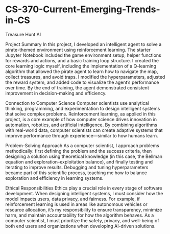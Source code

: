 # CS-370-Current-Emerging-Trends-in-CS
Treasure Hunt AI

Project Summary
In this project, I developed an intelligent agent to solve a pirate-themed environment using reinforcement learning. The starter Jupyter Notebook included the game environment setup, helper functions for rewards and actions, and a basic training loop structure. I created the core learning logic myself, including the implementation of a Q-learning algorithm that allowed the pirate agent to learn how to navigate the map, collect treasures, and avoid traps. I modified the hyperparameters, adjusted the reward system, and added code to visualize the agent’s performance over time. By the end of training, the agent demonstrated consistent improvement in decision-making and efficiency.

Connection to Computer Science
Computer scientists use analytical thinking, programming, and experimentation to design intelligent systems that solve complex problems. Reinforcement learning, as applied in this project, is a core example of how computer science drives innovation in automation, robotics, and artificial intelligence. By combining algorithms with real-world data, computer scientists can create adaptive systems that improve performance through experience—similar to how humans learn.

Problem-Solving Approach
As a computer scientist, I approach problems methodically: first defining the problem and the success criteria, then designing a solution using theoretical knowledge (in this case, the Bellman equation and exploration–exploitation balance), and finally testing and iterating to improve results. Debugging and tuning hyperparameters became part of this scientific process, teaching me how to balance exploration and efficiency in learning systems.

Ethical Responsibilities
Ethics play a crucial role in every stage of software development. When designing intelligent systems, I must consider how the model impacts users, data privacy, and fairness. For example, if reinforcement learning is used in areas like autonomous vehicles or resource allocation, it’s my responsibility to ensure transparency, minimize harm, and maintain accountability for how the algorithm behaves. As a computer scientist, I must prioritize the safety, privacy, and well-being of both end users and organizations when developing AI-driven solutions.
